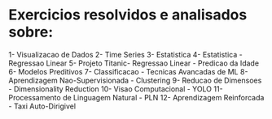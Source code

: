 # Exercicios resolvidos e analisados sobre:
1- Visualizacao de Dados
2- Time Series
3- Estatistica
4- Estatistica - Regressao Linear
5- Projeto Titanic- Regressao Linear - Predicao da Idade
6- Modelos Preditivos
7- Classificacao - Tecnicas Avancadas de ML 
8- Aprendizagem Nao-Supervisionada - Clustering
9- Reducao de Dimensoes - Dimensionality Reduction
10- Visao Computacional - YOLO
11- Processamento de Linguagem Natural - PLN
12- Aprendizagem Reinforcada - Taxi Auto-Dirigivel
